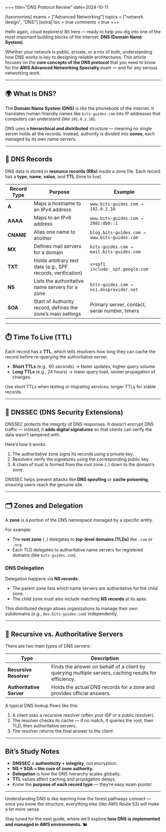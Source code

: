 +++
title="DNS Protocol Review"
date=2024-10-11

[taxonomies]
exams = ["Advanced Networking"]
topics = ["network design", "DNS"]
[extra]
toc = true
comments = true
+++

Hello again, cloud explorers! Bit here — ready to help you dig into one of the most important building blocks of the internet: **DNS (Domain Name System)**.

Whether your network is public, private, or a mix of both, understanding how DNS works is key to designing reliable architectures. This article focuses on the **core concepts of the DNS protocol** that you need to know for the **AWS Advanced Networking Specialty** exam — and for any serious networking work.

<!--more-->

---

## 🌍 What Is DNS?

The **Domain Name System (DNS)** is like the phonebook of the internet. It translates human-friendly names like `bits-guides.com` into IP addresses that computers can understand (like `192.0.2.10`).

DNS uses a **hierarchical and distributed** structure — meaning no single server holds all the records. Instead, authority is divided into **zones**, each managed by its own name servers.

---

## 🧱 DNS Records

DNS data is stored in **resource records (RRs)** inside a zone file. Each record has a **type**, **name**, **value**, and **TTL** (time to live).

| Record Type | Purpose                                                     | Example                                        |
| ----------- | ----------------------------------------------------------- | ---------------------------------------------- |
| **A**       | Maps a hostname to an IPv4 address                          | `www.bits-guides.com → 192.0.2.10`             |
| **AAAA**    | Maps to an IPv6 address                                     | `www.bits-guides.com → 2001:db8::1`            |
| **CNAME**   | Alias one name to another                                   | `blog.bits-guides.com → www.bits-guides.com`   |
| **MX**      | Defines mail servers for a domain                           | `bits-guides.com → mail.bits-guides.com`       |
| **TXT**     | Holds arbitrary text data (e.g., SPF records, verification) | `v=spf1 include:_spf.google.com`               |
| **NS**      | Lists the authoritative name servers for a zone             | `bits-guides.com → ns1.dnsprovider.net`        |
| **SOA**     | Start of Authority record, defines the zone’s main settings | Primary server, contact, serial number, timers |

---

## ⏱️ Time To Live (TTL)

Each record has a **TTL**, which tells resolvers how long they can cache the record before re-querying the authoritative server.

* **Short TTLs** (e.g., 60 seconds) → faster updates, higher query volume.
* **Long TTLs** (e.g., 24 hours) → lower query load, slower propagation of changes.

Use short TTLs when testing or migrating services; longer TTLs for stable records.

---

## 🔐 DNSSEC (DNS Security Extensions)

DNSSEC protects the integrity of DNS responses. It doesn’t encrypt DNS traffic — instead, it **adds digital signatures** so that clients can verify the data wasn’t tampered with.

Here’s how it works:

1. The authoritative zone signs its records using a private key.
2. Resolvers verify the signatures using the corresponding public key.
3. A chain of trust is formed from the root zone (`.`) down to the domain’s zone.

DNSSEC helps prevent attacks like **DNS spoofing** or **cache poisoning**, ensuring users reach the genuine site.

---

## 🗂️ Zones and Delegation

A **zone** is a portion of the DNS namespace managed by a specific entity.

For example:

* The **root zone** (`.`) delegates to **top-level domains (TLDs)** like `.com` or `.org`.
* Each TLD delegates to authoritative name servers for registered domains (like `bits-guides.com`).

### DNS Delegation

Delegation happens via **NS records**:

* The parent zone lists which name servers are authoritative for the child zone.
* The child zone must also include matching **NS records** at its apex.

This distributed design allows organizations to manage their own subdomains (e.g., `dev.bits-guides.com`) independently.

---

## 🧭 Recursive vs. Authoritative Servers

There are two main types of DNS servers:

| Type                     | Description                                                                                          |
| ------------------------ | ---------------------------------------------------------------------------------------------------- |
| **Recursive Resolver**   | Finds the answer on behalf of a client by querying multiple servers, caching results for efficiency. |
| **Authoritative Server** | Holds the actual DNS records for a zone and provides official answers.                               |

A typical DNS lookup flows like this:

1. A client asks a recursive resolver (often your ISP or a public resolver).
2. The resolver checks its cache — if no match, it queries the root, then TLD, then authoritative servers.
3. The resolver returns the final answer to the client.

---

## Bit’s Study Notes

* **DNSSEC = authenticity + integrity**, not encryption.
* **NS + SOA = the core of zone authority.**
* **Delegation** is how the DNS hierarchy scales globally.
* **TTL** values affect caching and propagation delays.
* Know the **purpose of each record type** — they’re easy exam points!

---

Understanding DNS is like learning how the forest pathways connect — once you know the structure, everything else (like AWS Route 53) will make a lot more sense.

Stay tuned for the next guide, where we’ll explore **how DNS is implemented and managed in AWS environments.** 🐿️
